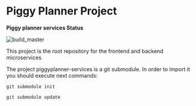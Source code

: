 # Piggy Planner Project

**Piggy planner services Status**

![build_master](https://github.com/pigplan-club/piggyplanner-services/workflows/build_master/badge.svg?branch=master)

This project is the root repository for the frontend and backend microservices

The project piggyplanner-services is a git submodule. In order to import it you should execute next commands: 

`git submodule init`

`git submodule update`
